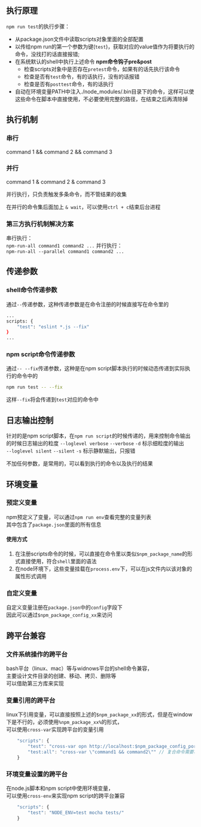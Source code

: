 ## 执行原理
`npm run test`的执行步骤：    
+ 从package.json文件中读取scripts对象里面的全部配置
+ 以传给npm run的第一个参数为键(`test`)，获取对应的value值作为将要执行的命令，没找打的话直接报错;
+ 在系统默认的shell中执行上述命令 **npm命令钩子pre&post**
    - 检查scripts对象中是否存在`pretest`命令，如果有的话先执行该命令
    - 检查是否有`test`命令，有的话执行，没有的话报错
    - 检查是否有`posttest`命令，有的话执行
+ 自动在环境变量PATH中注入./node_modules/.bin目录下的命令，这样可以使这些命令在脚本中直接使用，不必要使用完整的路径，在结束之后再清除掉


## 执行机制
### 串行
command 1 && command 2 && command 3

### 并行
command 1 & command 2 & command 3

并行执行，只负责触发多条命令，而不管结果的收集

在并行的命令集后面加上 `& wait`，可以使用`ctrl + c`结束后台进程

### 第三方执行机制解决方案
串行执行：      
`npm-run-all command1 command2 ...` 
并行执行：     
`npm-run-all --parallel command1 command2 ...`

## 传递参数
### shell命令传递参数   
通过`--`传递参数，这种传递参数是在命令注册的时候直接写在命令里的 
```bash
...
scripts: {
    "test": "eslint *.js --fix"
}
...
```
### npm script命令传递参数
通过`-- --fix`传递参数，这种是在npm script脚本执行的时候动态传递到实际执行的命令中的
```bash
npm run test -- --fix
```
这样`--fix`将会传递到`test`对应的命令中

## 日志输出控制
针对的是npm script脚本，在`npm run script`的时候传递的，用来控制命令输出的时候日志输出的粒度
`--loglevel verbose` `--verbose` `-d` 标示细粒度的输出       
`--loglevel silent` `--silent` `-s` 标示静默输出，只报错

不加任何参数，是常用的，可以看到执行的命令以及执行的结果

## 环境变量
### 预定义变量
npm预定义了变量，可以通过`npm run env`查看完整的变量列表      
其中包含了`package.json`里面的所有信息

#### 使用方式
1. 在注册scripts命令的时候，可以直接在命令里以类似`$npm_package_name`的形式直接使用，符合`shell`里面的语法
2. 在node环境下，这些变量挂载在`process.env`下，可以在js文件内以该对象的属性形式调用

### 自定义变量
自定义变量注册在`package.json`中的`config`字段下      
因此可以通过`$npm_package_config_xx`来访问

## 跨平台兼容
### 文件系统操作的跨平台
bash平台（linux、mac）等与widnows平台的shell命令兼容，    
主要设计文件目录的创建、移动、拷贝、删除等      
可以借助第三方库来实现

### 变量引用的跨平台
linux下引用变量，可以直接按照上述的`$npm_package_xx`的形式，但是在window下是不行的，必须使用`%npm_package_xx%`的形式，     
可以使用`cross-var`实现跨平台的变量引用

```js
    "scripts": {
        "test": "cross-var opn http://localhost:$npm_package_config_port",  // 单条命令直接在命令前加上cross-var即可
        "test:all": "cross-var \"command1 && command2\"" // 复合命令需要将整条命令使用双引号包起来，在前面加上cross-var， 注意双引号需要转义符
    }
```

### 环境变量设置的跨平台
在node.js脚本和npm script中使用环境变量，     
可以使用`cross-env`来实现npm script的跨平台兼容 

```js
    "scripts": {
        "test": "NODE_ENV=test mocha tests/"
    }
```


